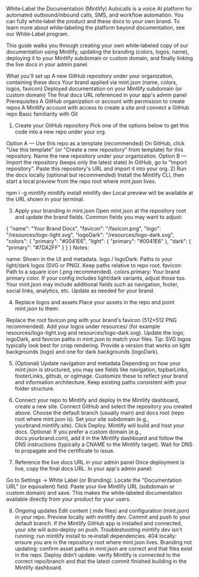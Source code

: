 White‑Label the Documentation (Mintlify)
Autocalls is a voice AI platform for automated outbound/inbound calls, SMS, and workflow automation. You can fully white‑label the product and these docs to your own brand. To learn more about white‑labeling the platform beyond documentation, see our White‑Label program.

This guide walks you through creating your own white‑labeled copy of our documentation using Mintlify, updating the branding (colors, logos, name), deploying it to your Mintlify subdomain or custom domain, and finally linking the live docs in your admin panel.

What you'll set up
A new GitHub repository under your organization, containing these docs
Your brand applied via mint.json (name, colors, logos, favicon)
Deployed documentation on your Mintlify subdomain (or custom domain)
The final docs URL referenced in your app's admin panel
Prerequisites
A GitHub organization or account with permission to create repos
A Mintlify account with access to create a site and connect a GitHub repo
Basic familiarity with Git
1) Create your GitHub repository
Pick one of the options below to get this code into a new repo under your org.

Option A — Use this repo as a template (recommended)
On GitHub, click "Use this template" (or "Create a new repository" from template) for this repository.
Name the new repository under your organization.
Option B — Import the repository (keeps only the latest state)
In GitHub, go to "Import repository".
Paste this repository's URL and import it into your org.
2) Run the docs locally (optional but recommended)
Install the Mintlify CLI, then start a local preview from the repo root where mint.json lives.

npm i -g mintlify
mintlify install
mintlify dev
Local preview will be available at the URL shown in your terminal.

3) Apply your branding in mint.json
Open mint.json at the repository root and update the brand fields. Common fields you may want to adjust:

{
  "name": "Your Brand Docs",
  "favicon": "/favicon.png",
  "logo": "/resources/logo-light.svg",
  "logoDark": "/resources/logo-dark.svg",
  "colors": {
    "primary": "#0041E6",
    "light": { "primary": "#0041E6" },
    "dark": { "primary": "#7DA2FF" }
  }
}
Notes:

name: Shown in the UI and metadata.
logo / logoDark: Paths to your light/dark logos (SVG or PNG). Keep paths relative to repo root.
favicon: Path to a square icon (.png recommended).
colors.primary: Your brand primary color. If your config includes light/dark variants, adjust those too.
Your mint.json may include additional fields such as navigation, footer, social links, analytics, etc. Update as needed for your brand.

4) Replace logos and assets
Place your assets in the repo and point mint.json to them:

Replace the root favicon.png with your brand's favicon (512×512 PNG recommended).
Add your logos under resources/ (for example resources/logo-light.svg and resources/logo-dark.svg).
Update the logo, logoDark, and favicon paths in mint.json to match your files.
Tip: SVG logos typically look best for crisp rendering. Provide a version that works on light backgrounds (logo) and one for dark backgrounds (logoDark).

5) (Optional) Update navigation and metadata
Depending on how your mint.json is structured, you may see fields like navigation, topbarLinks, footerLinks, github, or ogImage. Customize these to reflect your brand and information architecture. Keep existing paths consistent with your folder structure.

6) Connect your repo to Mintlify and deploy
In the Mintlify dashboard, create a new site.
Connect GitHub and select the repository you created above.
Choose the default branch (usually main) and docs root (repo root where mint.json is).
Set your site subdomain (e.g., yourbrand.mintlify.site).
Click Deploy. Mintlify will build and host your docs.
Optional: If you prefer a custom domain (e.g., docs.yourbrand.com), add it in the Mintlify dashboard and follow the DNS instructions (typically a CNAME to the Mintlify target). Wait for DNS to propagate and the certificate to issue.

7) Reference the live docs URL in your admin panel
Once deployment is live, copy the final docs URL. In your app's admin panel:

Go to Settings → White Label (or Branding).
Locate the "Documentation URL" (or equivalent) field.
Paste your live Mintlify URL (subdomain or custom domain) and save.
This makes the white‑labeled documentation available directly from your product for your users.

8) Ongoing updates
Edit content (.mdx files) and configuration (mint.json) in your repo.
Preview locally with mintlify dev.
Commit and push to your default branch. If the Mintlify GitHub app is installed and connected, your site will auto‑deploy on push.
Troubleshooting
mintlify dev isn't running: run mintlify install to re‑install dependencies.
404 locally: ensure you are in the repository root where mint.json lives.
Branding not updating: confirm asset paths in mint.json are correct and that files exist in the repo.
Deploy didn’t update: verify Mintlify is connected to the correct repo/branch and that the latest commit finished building in the Mintlify dashboard.

